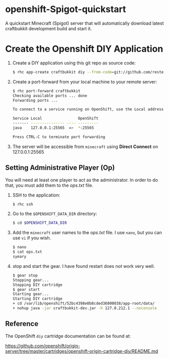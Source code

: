 openshift-Spigot-quickstart
================================

A quickstart Minecraft (Spigot) server that will automatically download latest craftbukkit development build 
and start it.

Create the Openshift DIY Application
===

1. Create a DIY application using this git repo as source code:

   ```bash
   $ rhc app-create craftbukkit diy --from-code=git://github.com/restedcow/openshift-spigot-quickstart.git
   ```

2. Create a port-forward from your local machine to your remote server:


   ```bash
   $ rhc port-forward craftbukkit
   Checking available ports ... done
   Forwarding ports ...

   To connect to a service running on OpenShift, use the Local address

   Service Local                OpenShift
   ------- --------------- ---- ---------
   java    127.0.0.1:25565  =>  *:25565

   Press CTRL-C to terminate port forwarding
   ```
3. The server will be accessible from `minecraft` using **Direct Connect** on 127.0.0.1:25565  


Setting Administrative Player (Op)
---

You will need at least one player to act as the administrator. In order to do that, you must add them to the *ops.txt* file.

1. SSH to the application:

   ```bash 
   $ rhc ssh
   ```
2. Go to the `$OPENSHIFT_DATA_DIR` directory:
   
   ```bash
   $ cd $OPENSHIFT_DATA_DIR
   ```
3. Add the `minecraft` user names to the *ops.txt* file. I use `nano`, but you can use `vi` if you wish.
   
   ```bash
   $ nano
   $ cat ops.txt
   syeary
   ```
4. stop and start the gear. I have found restart does not work very well.
   
   ```bash
   $ gear stop
   Stopping gear...
   Stopping DIY cartridge
   $ gear start
   Starting gear...
   Starting DIY cartridge
   + cd /var/lib/openshift/52bc4398e0b8cded36000038/app-root/data/
   + nohup java -jar craftbukkit-dev.jar -h 127.8.212.1 --noconsole
   ```

Reference
---
The OpenShift `diy` cartridge documentation can be found at:

https://github.com/openshift/origin-server/tree/master/cartridges/openshift-origin-cartridge-diy/README.md
